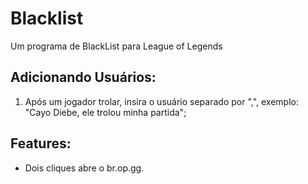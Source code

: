 # Blacklist
Um programa de BlackList para League of Legends

## Adicionando Usuários:
1. Após um jogador trolar, insira o usuário separado por ",", exemplo: "Cayo Diebe, ele trolou minha partida";

## Features:

- Dois cliques abre o br.op.gg.
